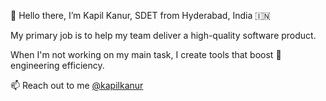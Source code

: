 👋 Hello there, 
I’m Kapil Kanur, SDET from Hyderabad, India 🇮🇳

My primary job is to help my team deliver a high-quality software product.

When I'm not working on my main task, I create tools that boost 🚀 engineering efficiency.

📫 Reach out to me [@kapilkanur](https://www.linkedin.com/in/kapilkanur)

<!---
kapilkanur/kapilkanur is a ✨ special ✨ repository because its `README.md` (this file) appears on your GitHub profile.
You can click the Preview link to take a look at your changes.
--->
